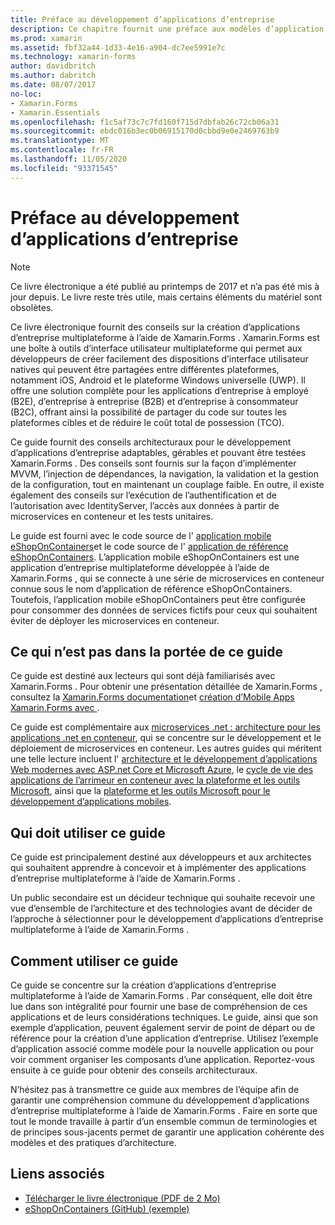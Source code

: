 ```yaml
---
title: Préface au développement d’applications d’entreprise
description: Ce chapitre fournit une préface aux modèles d’application d’entreprise à l’aide de Xamarin.Forms .
ms.prod: xamarin
ms.assetid: fbf32a44-1d33-4e16-a904-dc7ee5991e7c
ms.technology: xamarin-forms
author: davidbritch
ms.author: dabritch
ms.date: 08/07/2017
no-loc:
- Xamarin.Forms
- Xamarin.Essentials
ms.openlocfilehash: f1c5af73c7c7fd160f715d7dbfab26c72cb06a31
ms.sourcegitcommit: ebdc016b3ec0b06915170d0cbbd9e0e2469763b9
ms.translationtype: MT
ms.contentlocale: fr-FR
ms.lasthandoff: 11/05/2020
ms.locfileid: "93371545"
---
```

# <a name="preface-to-enterprise-app-development"></a>Préface au développement d’applications d’entreprise

> [!NOTE]
> Ce livre électronique a été publié au printemps de 2017 et n’a pas été mis à jour depuis. Le livre reste très utile, mais certains éléments du matériel sont obsolètes.

Ce livre électronique fournit des conseils sur la création d’applications d’entreprise multiplateforme à l’aide de Xamarin.Forms . Xamarin.Forms est une boîte à outils d’interface utilisateur multiplateforme qui permet aux développeurs de créer facilement des dispositions d’interface utilisateur natives qui peuvent être partagées entre différentes plateformes, notamment iOS, Android et le plateforme Windows universelle (UWP). Il offre une solution complète pour les applications d’entreprise à employé (B2E), d’entreprise à entreprise (B2B) et d’entreprise à consommateur (B2C), offrant ainsi la possibilité de partager du code sur toutes les plateformes cibles et de réduire le coût total de possession (TCO).

Ce guide fournit des conseils architecturaux pour le développement d’applications d’entreprise adaptables, gérables et pouvant être testées Xamarin.Forms . Des conseils sont fournis sur la façon d’implémenter MVVM, l’injection de dépendances, la navigation, la validation et la gestion de la configuration, tout en maintenant un couplage faible. En outre, il existe également des conseils sur l’exécution de l’authentification et de l’autorisation avec IdentityServer, l’accès aux données à partir de microservices en conteneur et les tests unitaires.

Le guide est fourni avec le code source de l' [application mobile eShopOnContainers](https://github.com/dotnet-architecture/eShopOnContainers/tree/master/src/Mobile)et le code source de l' [application de référence eShopOnContainers](https://github.com/dotnet-architecture/eShopOnContainers). L’application mobile eShopOnContainers est une application d’entreprise multiplateforme développée à l’aide de Xamarin.Forms , qui se connecte à une série de microservices en conteneur connue sous le nom d’application de référence eShopOnContainers. Toutefois, l’application mobile eShopOnContainers peut être configurée pour consommer des données de services fictifs pour ceux qui souhaitent éviter de déployer les microservices en conteneur.

## <a name="whats-left-out-of-this-guides-scope"></a>Ce qui n’est pas dans la portée de ce guide

Ce guide est destiné aux lecteurs qui sont déjà familiarisés avec Xamarin.Forms . Pour obtenir une présentation détaillée de Xamarin.Forms , consultez la [ Xamarin.Forms documentation](~/xamarin-forms/index.yml)et [création d’Mobile Apps Xamarin.Forms avec ](https://aka.ms/xamformsebook).

Ce guide est complémentaire aux [microservices .net : architecture pour les applications .net en conteneur](https://aka.ms/microservicesebook), qui se concentre sur le développement et le déploiement de microservices en conteneur. Les autres guides qui méritent une telle lecture incluent l' [architecture et le développement d’applications Web modernes avec ASP.net Core et Microsoft Azure](https://aka.ms/WebAppEbook), le [cycle de vie des applications de l’arrimeur en conteneur avec la plateforme et les outils Microsoft](https://aka.ms/dockerlifecycleebook), ainsi que la [plateforme et les outils Microsoft pour le développement d’applications mobiles](https://aka.ms/MobAppDev/StndPDF).

## <a name="who-should-use-this-guide"></a>Qui doit utiliser ce guide

Ce guide est principalement destiné aux développeurs et aux architectes qui souhaitent apprendre à concevoir et à implémenter des applications d’entreprise multiplateforme à l’aide de Xamarin.Forms .

Un public secondaire est un décideur technique qui souhaite recevoir une vue d’ensemble de l’architecture et des technologies avant de décider de l’approche à sélectionner pour le développement d’applications d’entreprise multiplateforme à l’aide de Xamarin.Forms .

## <a name="how-to-use-this-guide"></a>Comment utiliser ce guide

Ce guide se concentre sur la création d’applications d’entreprise multiplateforme à l’aide de Xamarin.Forms . Par conséquent, elle doit être lue dans son intégralité pour fournir une base de compréhension de ces applications et de leurs considérations techniques. Le guide, ainsi que son exemple d’application, peuvent également servir de point de départ ou de référence pour la création d’une application d’entreprise. Utilisez l’exemple d’application associé comme modèle pour la nouvelle application ou pour voir comment organiser les composants d’une application. Reportez-vous ensuite à ce guide pour obtenir des conseils architecturaux.

N’hésitez pas à transmettre ce guide aux membres de l’équipe afin de garantir une compréhension commune du développement d’applications d’entreprise multiplateforme à l’aide de Xamarin.Forms . Faire en sorte que tout le monde travaille à partir d’un ensemble commun de terminologies et de principes sous-jacents permet de garantir une application cohérente des modèles et des pratiques d’architecture.

## <a name="related-links"></a>Liens associés

- [Télécharger le livre électronique (PDF de 2 Mo)](https://aka.ms/xamarinpatternsebook)
- [eShopOnContainers (GitHub) (exemple)](https://github.com/dotnet-architecture/eShopOnContainers)

